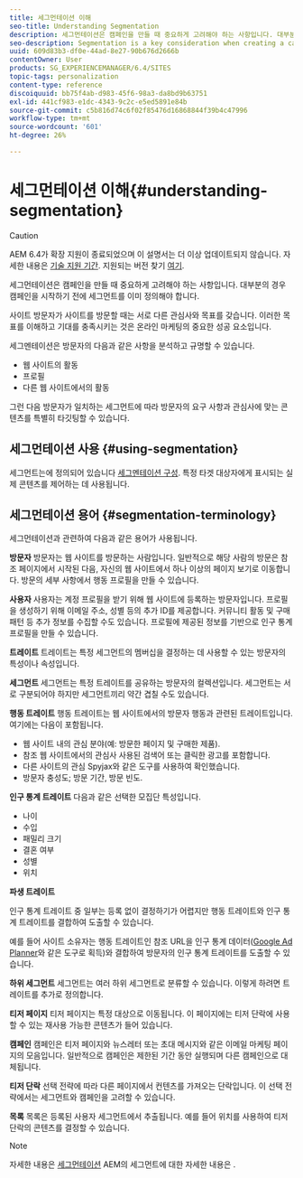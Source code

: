 ```yaml
---
title: 세그먼테이션 이해
seo-title: Understanding Segmentation
description: 세그먼테이션은 캠페인을 만들 때 중요하게 고려해야 하는 사항입니다. 대부분의 경우 캠페인을 시작하기 전에 세그먼트를 이미 정의해야 합니다.
seo-description: Segmentation is a key consideration when creating a campaign. In most cases, you will need to have segments already defined before starting your campaign.
uuid: 609d83b3-df0e-44ad-8e27-90b676d2666b
contentOwner: User
products: SG_EXPERIENCEMANAGER/6.4/SITES
topic-tags: personalization
content-type: reference
discoiquuid: bb75f4ab-d983-45f6-98a3-da8bd9b63751
exl-id: 441cf983-e1dc-4343-9c2c-e5ed5891e84b
source-git-commit: c5b816d74c6f02f85476d16868844f39b4c47996
workflow-type: tm+mt
source-wordcount: '601'
ht-degree: 26%

---
```


# 세그먼테이션 이해{#understanding-segmentation}

>[!CAUTION]
>
>AEM 6.4가 확장 지원이 종료되었으며 이 설명서는 더 이상 업데이트되지 않습니다. 자세한 내용은 [기술 지원 기간](https://helpx.adobe.com/kr/support/programs/eol-matrix.html). 지원되는 버전 찾기 [여기](https://experienceleague.adobe.com/docs/).

세그먼테이션은 캠페인을 만들 때 중요하게 고려해야 하는 사항입니다. 대부분의 경우 캠페인을 시작하기 전에 세그먼트를 이미 정의해야 합니다.

사이트 방문자가 사이트를 방문할 때는 서로 다른 관심사와 목표를 갖습니다. 이러한 목표를 이해하고 기대를 충족시키는 것은 온라인 마케팅의 중요한 성공 요소입니다.

세그멘테이션은 방문자의 다음과 같은 사항을 분석하고 규명할 수 있습니다.

* 웹 사이트의 활동
* 프로필
* 다른 웹 사이트에서의 활동

그런 다음 방문자가 일치하는 세그먼트에 따라 방문자의 요구 사항과 관심사에 맞는 콘텐츠를 특별히 타깃팅할 수 있습니다.

## 세그먼테이션 사용 {#using-segmentation}

세그먼트는에 정의되어 있습니다 [세그멘테이션 구성](/help/sites-administering/campaign-segmentation.md). 특정 타겟 대상자에게 표시되는 실제 콘텐츠를 제어하는 데 사용됩니다.

## 세그먼테이션 용어 {#segmentation-terminology}

세그먼테이션과 관련하여 다음과 같은 용어가 사용됩니다.

**방문자** 방문자는 웹 사이트를 방문하는 사람입니다. 일반적으로 해당 사람의 방문은 참조 페이지에서 시작된 다음, 자신의 웹 사이트에서 하나 이상의 페이지 보기로 이동합니다. 방문의 세부 사항에서 행동 프로필을 만들 수 있습니다.

**사용자** 사용자는 계정 프로필을 받기 위해 웹 사이트에 등록하는 방문자입니다. 프로필을 생성하기 위해 이메일 주소, 성별 등의 추가 ID를 제공합니다. 커뮤니티 활동 및 구매 패턴 등 추가 정보를 수집할 수도 있습니다. 프로필에 제공된 정보를 기반으로 인구 통계 프로필을 만들 수 있습니다.

**트레이트** 트레이트는 특정 세그먼트의 멤버십을 결정하는 데 사용할 수 있는 방문자의 특성이나 속성입니다.

**세그먼트** 세그먼트는 특정 트레이트를 공유하는 방문자의 컬렉션입니다. 세그먼트는 서로 구분되어야 하지만 세그먼트끼리 약간 겹칠 수도 있습니다.

**행동 트레이트** 행동 트레이트는 웹 사이트에서의 방문자 행동과 관련된 트레이트입니다. 여기에는 다음이 포함됩니다.

* 웹 사이트 내의 관심 분야(예: 방문한 페이지 및 구매한 제품).
* 참조 웹 사이트에서의 관심사 사용된 검색어 또는 클릭한 광고를 포함합니다.
* 다른 사이트의 관심 Spyjax와 같은 도구를 사용하여 확인했습니다.
* 방문자 충성도; 방문 기간, 방문 빈도.

**인구 통계 트레이트** 다음과 같은 선택한 모집단 특성입니다.

* 나이
* 수입
* 패밀리 크기
* 결혼 여부
* 성별
* 위치

**파생 트레이트**

인구 통계 트레이트 중 일부는 등록 없이 결정하기가 어렵지만 행동 트레이트와 인구 통계 트레이트를 결합하여 도출할 수 있습니다.

예를 들어 사이트 소유자는 행동 트레이트인 참조 URL을 인구 통계 데이터([Google Ad Planner](https://www.google.com/adplanner/)와 같은 도구로 획득)와 결합하여 방문자의 인구 통계 트레이트를 도출할 수 있습니다.

**하위 세그먼트** 세그먼트는 여러 하위 세그먼트로 분류할 수 있습니다. 이렇게 하려면 트레이트를 추가로 정의합니다.

**티저 페이지** 티저 페이지는 특정 대상으로 이동됩니다. 이 페이지에는 티저 단락에 사용할 수 있는 재사용 가능한 콘텐츠가 들어 있습니다.

**캠페인** 캠페인은 티저 페이지와 뉴스레터 또는 초대 메시지와 같은 이메일 마케팅 페이지의 모음입니다. 일반적으로 캠페인은 제한된 기간 동안 실행되며 다른 캠페인으로 대체됩니다.

**티저 단락** 선택 전략에 따라 다른 페이지에서 컨텐츠를 가져오는 단락입니다. 이 선택 전략에서는 세그먼트와 캠페인을 고려할 수 있습니다.

**목록** 목록은 등록된 사용자 세그먼트에서 추출됩니다. 예를 들어 위치를 사용하여 티저 단락의 콘텐츠를 결정할 수 있습니다.

>[!NOTE]
>
>자세한 내용은 [세그먼테이션](/help/sites-administering/campaign-segmentation.md) AEM의 세그먼트에 대한 자세한 내용은 .
